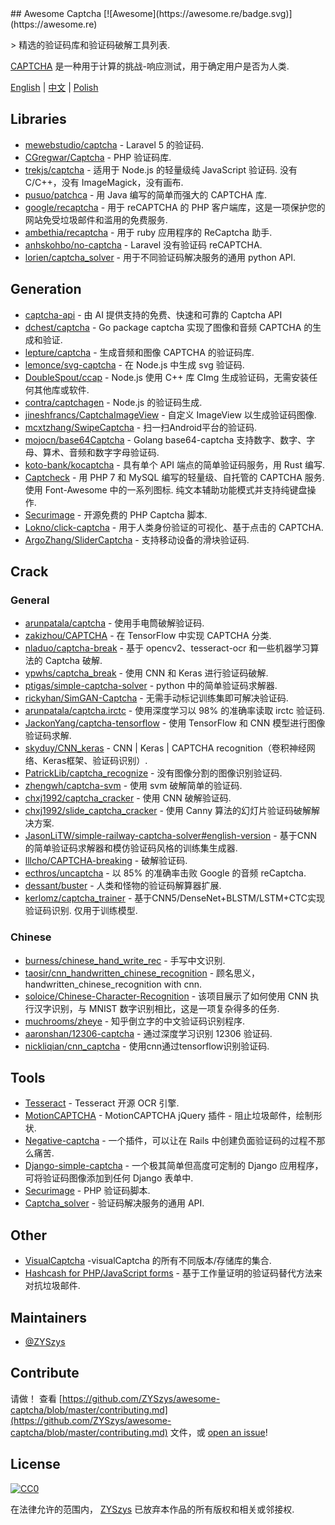 <div class="github-widget" data-repo="ZYSzys/awesome-captcha"></div>
<script async src="https://pagead2.googlesyndication.com/pagead/js/adsbygoogle.js"></script><ins class="adsbygoogle" style="display:block" data-ad-client="ca-pub-6890694312814945" data-ad-slot="5473692530" data-ad-format="auto"  data-full-width-responsive="true"></ins><script>(adsbygoogle = window.adsbygoogle || []).push({});</script>
## Awesome Captcha [![Awesome](https://awesome.re/badge.svg)](https://awesome.re)

&gt; 精选的验证码库和验证码破解工具列表.

[CAPTCHA](https://en.wikipedia.org/wiki/CAPTCHA) 是一种用于计算的挑战-响应测试，用于确定用户是否为人类.


[English](https://github.com/ZYSzys/awesome-captcha/blob/master/README.md) | [中文](https://github.com/ZYSzys/awesome-captcha/blob/master/README-zh.md) | [Polish](https://github.com/ZYSzys/awesome-captcha/blob/master/README-pl.md)




## Libraries

- [mewebstudio/captcha](https://github.com/mewebstudio/captcha) - Laravel 5 的验证码.
- [CGregwar/Captcha](https://github.com/Gregwar/Captcha) - PHP 验证码库.
- [trekjs/captcha](https://github.com/trekjs/captcha)  - 适用于 Node.js 的轻量级纯 JavaScript 验证码. 没有 C/C++，没有 ImageMagick，没有画布.
- [pusuo/patchca](https://github.com/pusuo/patchca) - 用 Ja​​va 编写的简单而强大的 CAPTCHA 库.
- [google/recaptcha](https://github.com/google/recaptcha) - 用于 reCAPTCHA 的 PHP 客户端库，这是一项保护您的网站免受垃圾邮件和滥用的免费服务.
- [ambethia/recaptcha](https://github.com/ambethia/recaptcha) - 用于 ruby​​ 应用程序的 ReCaptcha 助手.
- [anhskohbo/no-captcha](https://github.com/anhskohbo/no-captcha) - Laravel 没有验证码 reCAPTCHA.
- [lorien/captcha_solver](https://github.com/lorien/captcha_solver) - 用于不同验证码解决服务的通用 python API.


## Generation
- [captcha-api](https://captcha-api.akshit.me) - 由 AI 提供支持的免费、快速和可靠的 Captcha API
- [dchest/captcha](https://github.com/dchest/captcha) - Go package captcha 实现了图像和音频 CAPTCHA 的生成和验证.
- [lepture/captcha](https://github.com/lepture/captcha) - 生成音频和图像 CAPTCHA 的验证码库.
- [lemonce/svg-captcha](https://github.com/lemonce/svg-captcha) - 在 Node.js 中生成 svg 验证码.
- [DoubleSpout/ccap](https://github.com/DoubleSpout/ccap) - Node.js 使用 C++ 库 CImg 生成验证码，无需安装任何其他库或软件.
- [contra/captchagen](https://github.com/contra/captchagen) - Node.js 的验证码生成.
- [jineshfrancs/CaptchaImageView](https://github.com/jineshfrancs/CaptchaImageView) - 自定义 ImageView 以生成验证码图像.
- [mcxtzhang/SwipeCaptcha](https://github.com/mcxtzhang/SwipeCaptcha) - 扫一扫Android平台的验证码.
- [mojocn/base64Captcha](https://github.com/mojocn/base64Captcha) - Golang base64-captcha 支持数字、数字、字母、算术、音频和数字字母验证码.
- [koto-bank/kocaptcha](https://github.com/koto-bank/kocaptcha) - 具有单个 API 端点的简单验证码服务，用 Rust 编写.
- [Captcheck](https://captcheck.netsyms.com)  - 用 PHP 7 和 MySQL 编写的轻量级、自托管的 CAPTCHA 服务. 使用 Font-Awesome 中的一系列图标. 纯文本辅助功能模式并支持纯键盘操作.
- [Securimage](https://www.phpcaptcha.org) - 开源免费的 PHP Captcha 脚本.
- [Lokno/click-captcha](https://github.com/Lokno/click-captcha) - 用于人类身份验证的可视化、基于点击的 CAPTCHA.
- [ArgoZhang/SliderCaptcha](https://github.com/ArgoZhang/SliderCaptcha) - 支持移动设备的滑块验证码.


## Crack

### General
- [arunpatala/captcha](https://github.com/arunpatala/captcha) - 使用手电筒破解验证码.
- [zakizhou/CAPTCHA](https://github.com/zakizhou/CAPTCHA) - 在 TensorFlow 中实现 CAPTCHA 分类.
- [nladuo/captcha-break](https://github.com/nladuo/captcha-break) - 基于 opencv2、tesseract-ocr 和一些机器学习算法的 Captcha 破解.
- [ypwhs/captcha_break](https://github.com/ypwhs/captcha_break) - 使用 CNN 和 Keras 进行验证码破解.
- [ptigas/simple-captcha-solver](https://github.com/ptigas/simple-captcha-solver) - python 中的简单验证码求解器.
- [rickyhan/SimGAN-Captcha](https://github.com/rickyhan/SimGAN-Captcha) - 无需手动标记训练集即可解决验证码.
- [arunpatala/captcha.irctc](https://github.com/arunpatala/captcha.irctc) - 使用深度学习以 98% 的准确率读取 irctc 验证码.
- [JackonYang/captcha-tensorflow](https://github.com/JackonYang/captcha-tensorflow) - 使用 TensorFlow 和 CNN 模型进行图像验证码求解.
- [skyduy/CNN_keras](https://github.com/skyduy/CNN_keras) - CNN | Keras | CAPTCHA recognition（卷积神经网络、Keras框架、验证码识别）.
- [PatrickLib/captcha_recognize](https://github.com/PatrickLib/captcha_recognize) - 没有图像分割的图像识别验证码.
- [zhengwh/captcha-svm](https://github.com/zhengwh/captcha-svm) - 使用 svm 破解简单的验证码.
- [chxj1992/captcha_cracker](https://github.com/chxj1992/captcha_cracker) - 使用 CNN 破解验证码.
- [chxj1992/slide_captcha_cracker](https://github.com/chxj1992/slide_captcha_cracker) - 使用 Canny 算法的幻灯片验证码破解解决方案.
- [JasonLiTW/simple-railway-captcha-solver#english-version](https://github.com/JasonLiTW/simple-railway-captcha-solver#english-version) - 基于CNN的简单验证码求解器和模仿验证码风格的训练集生成器.
- [lllcho/CAPTCHA-breaking](https://github.com/lllcho/CAPTCHA-breaking) - 破解验证码.
- [ecthros/uncaptcha](https://github.com/ecthros/uncaptcha) - 以 85% 的准确率击败 Google 的音频 reCaptcha.
- [dessant/buster](https://github.com/dessant/buster) - 人类和怪物的验证码解算器扩展.
- [kerlomz/captcha_trainer](https://github.com/kerlomz/captcha_trainer)  - 基于CNN5/DenseNet+BLSTM/LSTM+CTC实现验证码识别. 仅用于训练模型.

### Chinese
- [burness/chinese_hand_write_rec](https://github.com/burness/tensorflow-101/tree/master/chinese_hand_write_rec/src) - 手写中文识别.
- [taosir/cnn_handwritten_chinese_recognition](https://github.com/taosir/cnn_handwritten_chinese_recognition) - 顾名思义，handwritten_chinese_recognition with cnn.
- [soloice/Chinese-Character-Recognition](https://github.com/soloice/Chinese-Character-Recognition) - 该项目展示了如何使用 CNN 执行汉字识别，与 MNIST 数字识别相比，这是一项复杂得多的任务.
- [muchrooms/zheye](https://github.com/muchrooms/zheye) - 知乎倒立字的中文验证码识别程序.
- [aaronshan/12306-captcha](https://github.com/aaronshan/12306-captcha) - 通过深度学习识别 12306 验证码.
- [nickliqian/cnn_captcha](https://github.com/nickliqian/cnn_captcha) - 使用cnn通过tensorflow识别验证码.


## Tools

- [Tesseract](https://github.com/tesseract-ocr/tesseract) - Tesseract 开源 OCR 引擎.
- [MotionCAPTCHA](https://github.com/wjcrowcroft/MotionCAPTCHA) - MotionCAPTCHA jQuery 插件 - 阻止垃圾邮件，绘制形状.
- [Negative-captcha](https://github.com/subwindow/negative-captcha) - 一个插件，可以让在 Rails 中创建负面验证码的过程不那么痛苦.
- [Django-simple-captcha](https://github.com/mbi/django-simple-captcha) - 一个极其简单但高度可定制的 Django 应用程序，可将验证码图像添加到任何 Django 表单中.
- [Securimage](https://github.com/dapphp/securimage) - PHP 验证码脚本.
- [Captcha_solver](https://github.com/lorien/captcha_solver) - 验证码解决服务的通用 API.


## Other

- [VisualCaptcha](https://github.com/emotionLoop/visualCaptcha) -visualCaptcha 的所有不同版本/存储库的集合.
- [Hashcash for PHP/JavaScript forms](https://github.com/007/hashcash-js) - 基于工作量证明的验证码替代方法来对抗垃圾邮件.


## Maintainers

- [@ZYSzys](https://github.com/ZYSzys)


## Contribute

请做！ 查看 [https://github.com/ZYSzys/awesome-captcha/blob/master/contributing.md](https://github.com/ZYSzys/awesome-captcha/blob/master/contributing.md) 文件，或 [open an issue](https://github.com/ZYSzys/awesome-captcha/issues/new)!


## License

[![CC0](http://mirrors.creativecommons.org/presskit/buttons/88x31/svg/cc-zero.svg)](https://creativecommons.org/publicdomain/zero/1.0/)

在法律允许的范围内， [ZYSzys](https://github.com/ZYSzys) 已放弃本作品的所有版权和相关或邻接权.
